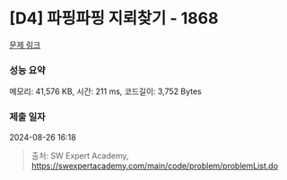 # [D4] 파핑파핑 지뢰찾기 - 1868 

[문제 링크](https://swexpertacademy.com/main/code/problem/problemDetail.do?contestProbId=AV5LwsHaD1MDFAXc) 

### 성능 요약

메모리: 41,576 KB, 시간: 211 ms, 코드길이: 3,752 Bytes

### 제출 일자

2024-08-26 16:18



> 출처: SW Expert Academy, https://swexpertacademy.com/main/code/problem/problemList.do